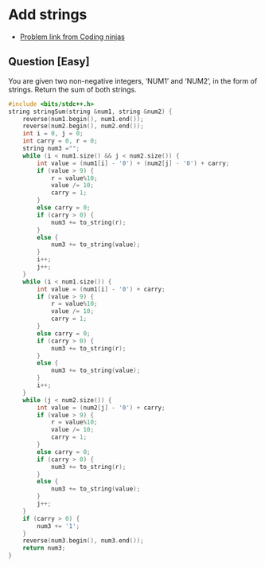 # Add strings
- [Problem link from Coding ninjas](https://www.naukri.com/code360/guided-paths/data-structures-algorithms/content/651072/offering/10442099?leftPanelTabValue=PROBLEM)
## Question [Easy]
You are given two non-negative integers, ‘NUM1’ and ‘NUM2’, in the form of strings. Return the sum of both strings.
```cpp
#include <bits/stdc++.h> 
string stringSum(string &num1, string &num2) {
    reverse(num1.begin(), num1.end());
    reverse(num2.begin(), num2.end());
    int i = 0, j = 0;
    int carry = 0, r = 0;
    string num3 ="";
    while (i < num1.size() && j < num2.size()) {
        int value = (num1[i] - '0') + (num2[j] - '0') + carry;
        if (value > 9) {
            r = value%10;
            value /= 10;
            carry = 1;
        }
        else carry = 0;
        if (carry > 0) {
            num3 += to_string(r);
        }
        else {
            num3 += to_string(value);
        }
        i++;
        j++;
    }
    while (i < num1.size()) {
        int value = (num1[i] - '0') + carry;
        if (value > 9) {
            r = value%10;
            value /= 10;
            carry = 1;
        }
        else carry = 0;
        if (carry > 0) {
            num3 += to_string(r);
        }
        else {
            num3 += to_string(value);
        }
        i++;
    }
    while (j < num2.size()) {
        int value = (num2[j] - '0') + carry;
        if (value > 9) {
            r = value%10;
            value /= 10;
            carry = 1;
        }
        else carry = 0;
        if (carry > 0) {
            num3 += to_string(r);
        }
        else {
            num3 += to_string(value);
        }
        j++;
    }
    if (carry > 0) {
        num3 += '1';
    }
    reverse(num3.begin(), num3.end());
    return num3;
}
```
